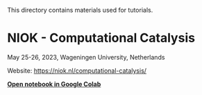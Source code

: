 This directory contains materials used for tutorials.

# NIOK - Computational Catalysis

May 25-26, 2023, Wageningen University, Netherlands

Website: https://niok.nl/computational-catalysis/

[**Open notebook in Google Colab**](https://githubtocolab.com/atomisticnet/ml-catalysis/blob/master/tutorials/2023-05-NIOK.ipynb)

